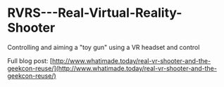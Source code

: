 # RVRS---Real-Virtual-Reality-Shooter
Controlling and aiming a "toy gun" using a VR headset and control

Full blog post: [http://www.whatimade.today/real-vr-shooter-and-the-geekcon-reuse/](http://www.whatimade.today/real-vr-shooter-and-the-geekcon-reuse/)
